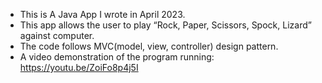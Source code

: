 - This is A Java App I wrote in April 2023.
- This app allows the user to play “Rock, Paper, Scissors, Spock, Lizard” against computer.
- The code follows MVC(model, view, controller) design pattern.
- A video demonstration of the program running: https://youtu.be/ZoiFo8p4j5I
